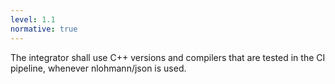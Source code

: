 ```yaml
---
level: 1.1
normative: true
---
```


The integrator shall use C++ versions and compilers that are tested in the CI pipeline, whenever nlohmann/json is used.